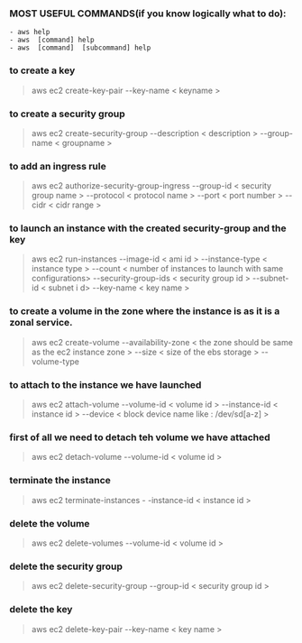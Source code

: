 ### MOST USEFUL COMMANDS(if  you know logically what to do):
  
    - aws help
    - aws  [command] help
    - aws  [command]  [subcommand] help

### to create a key

> aws ec2 create-key-pair --key-name < keyname  >



### to create a security group

> aws ec2  create-security-group --description  < description >   --group-name < groupname >



### to add an ingress rule

> aws ec2 authorize-security-group-ingress --group-id  < security group name > --protocol < protocol name > --port < port number >  --cidr   < cidr range >



### to launch an instance with the created security-group and the key



> aws ec2 run-instances  --image-id    < ami id >         --instance-type < instance type >   --count < number of instances to launch with same configurations>  --security-group-ids  < security group id >  --subnet-id < subnet i d>  --key-name < key name >




### to create a volume in the zone where the instance is as it is a zonal service.


> aws ec2 create-volume --availability-zone < the zone should be same as the ec2 instance zone  >  --size < size of the ebs storage > --volume-type <type of the volume : depends on the io speed and other factors >




### to attach to the instance we have launched

> aws ec2 attach-volume   --volume-id <  volume id >   --instance-id    < instance id >    --device < block device name like : /dev/sd[a-z] > 




### first of all we need to detach teh volume we have attached

> aws ec2 detach-volume   --volume-id < volume id >




### terminate the instance


> aws ec2  terminate-instances - -instance-id < instance id >




### delete the volume


> aws ec2  delete-volumes --volume-id <  volume id >




### delete the security group


> aws ec2  delete-security-group --group-id < security group id  >




###  delete the key


> aws ec2 delete-key-pair --key-name <  key name  >
